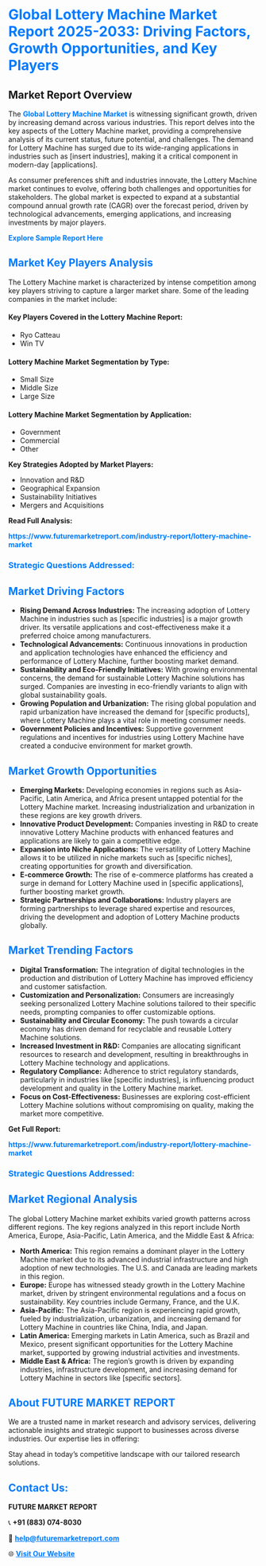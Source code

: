 <h1 style="color: #007BFF;">Global Lottery Machine Market Report 2025-2033: Driving Factors, Growth Opportunities, and Key Players</h1>

<section id="overview">
<h2>Market Report Overview</h2>
<p>The <a href="https://www.futuremarketreport.com/industry-report/lottery-machine-market" style="color: #007BFF; text-decoration: none;"><strong>Global Lottery Machine Market</strong></a> is witnessing significant growth, driven by increasing demand across various industries. This report delves into the key aspects of the Lottery Machine market, providing a comprehensive analysis of its current status, future potential, and challenges. The demand for Lottery Machine has surged due to its wide-ranging applications in industries such as [insert industries], making it a critical component in modern-day [applications].</p>
<p>As consumer preferences shift and industries innovate, the Lottery Machine market continues to evolve, offering both challenges and opportunities for stakeholders. The global market is expected to expand at a substantial compound annual growth rate (CAGR) over the forecast period, driven by technological advancements, emerging applications, and increasing investments by major players.</p>
</section>

<section id="overview">
<p><a href="https://www.futuremarketreport.com/request-sample/reportId=83653" style="color: #007BFF; text-decoration: none;"><strong>Explore Sample Report Here</strong></a></p>
</section>

<section id="key-players">
<h2 style="color: #007BFF;">Market Key Players Analysis</h2>
<p>The Lottery Machine market is characterized by intense competition among key players striving to capture a larger market share. Some of the leading companies in the market include:</p>
<h4>Key Players Covered in the Lottery Machine Report:</h4>
<ul><li>Ryo Catteau</li><li>Win TV</li></ul>
<h4>Lottery Machine Market Segmentation by Type:</h4>
<ul><li>Small Size</li><li>Middle Size</li><li>Large Size</li></ul>

<h4>Lottery Machine Market Segmentation by Application:</h4>
<ul><li>Government</li><li>Commercial</li><li>Other</li></ul>
<p><strong>Key Strategies Adopted by Market Players:</strong></p>
<ul>
<li>Innovation and R&D</li>
<li>Geographical Expansion</li>
<li>Sustainability Initiatives</li>
<li>Mergers and Acquisitions</li>
</ul>
</section>

<section>
<p><strong>Read Full Analysis: </strong></p><a href="https://www.futuremarketreport.com/industry-report/lottery-machine-market" style="color: #007BFF; text-decoration: none;"><strong>https://www.futuremarketreport.com/industry-report/lottery-machine-market</strong></a>
<h3 style="color: #007BFF;">Strategic Questions Addressed:</h3>
</section>

<section id="driving-factors">
<h2 style="color: #007BFF;">Market Driving Factors</h2>
<ul>
<li><strong>Rising Demand Across Industries:</strong> The increasing adoption of Lottery Machine in industries such as [specific industries] is a major growth driver. Its versatile applications and cost-effectiveness make it a preferred choice among manufacturers.</li>
<li><strong>Technological Advancements:</strong> Continuous innovations in production and application technologies have enhanced the efficiency and performance of Lottery Machine, further boosting market demand.</li>
<li><strong>Sustainability and Eco-Friendly Initiatives:</strong> With growing environmental concerns, the demand for sustainable Lottery Machine solutions has surged. Companies are investing in eco-friendly variants to align with global sustainability goals.</li>
<li><strong>Growing Population and Urbanization:</strong> The rising global population and rapid urbanization have increased the demand for [specific products], where Lottery Machine plays a vital role in meeting consumer needs.</li>
<li><strong>Government Policies and Incentives:</strong> Supportive government regulations and incentives for industries using Lottery Machine have created a conducive environment for market growth.</li>
</ul>
</section>

<section id="growth-opportunities">
<h2 style="color: #007BFF;">Market Growth Opportunities</h2>
<ul>
<li><strong>Emerging Markets:</strong> Developing economies in regions such as Asia-Pacific, Latin America, and Africa present untapped potential for the Lottery Machine market. Increasing industrialization and urbanization in these regions are key growth drivers.</li>
<li><strong>Innovative Product Development:</strong> Companies investing in R&D to create innovative Lottery Machine products with enhanced features and applications are likely to gain a competitive edge.</li>
<li><strong>Expansion into Niche Applications:</strong> The versatility of Lottery Machine allows it to be utilized in niche markets such as [specific niches], creating opportunities for growth and diversification.</li>
<li><strong>E-commerce Growth:</strong> The rise of e-commerce platforms has created a surge in demand for Lottery Machine used in [specific applications], further boosting market growth.</li>
<li><strong>Strategic Partnerships and Collaborations:</strong> Industry players are forming partnerships to leverage shared expertise and resources, driving the development and adoption of Lottery Machine products globally.</li>
</ul>
</section>

<section id="trending-factors">
<h2 style="color: #007BFF;">Market Trending Factors</h2>
<ul>
<li><strong>Digital Transformation:</strong> The integration of digital technologies in the production and distribution of Lottery Machine has improved efficiency and customer satisfaction.</li>
<li><strong>Customization and Personalization:</strong> Consumers are increasingly seeking personalized Lottery Machine solutions tailored to their specific needs, prompting companies to offer customizable options.</li>
<li><strong>Sustainability and Circular Economy:</strong> The push towards a circular economy has driven demand for recyclable and reusable Lottery Machine solutions.</li>
<li><strong>Increased Investment in R&D:</strong> Companies are allocating significant resources to research and development, resulting in breakthroughs in Lottery Machine technology and applications.</li>
<li><strong>Regulatory Compliance:</strong> Adherence to strict regulatory standards, particularly in industries like [specific industries], is influencing product development and quality in the Lottery Machine market.</li>
<li><strong>Focus on Cost-Effectiveness:</strong> Businesses are exploring cost-efficient Lottery Machine solutions without compromising on quality, making the market more competitive.</li>
</ul>
</section>

<section>
<p><strong>Get Full Report: </strong></p><a href="https://www.futuremarketreport.com/industry-report/lottery-machine-market" style="color: #007BFF; text-decoration: none;"><strong>https://www.futuremarketreport.com/industry-report/lottery-machine-market</strong></a>
<h3 style="color: #007BFF;">Strategic Questions Addressed:</h3>
</section>


<section id="regional-analysis">
<h2 style="color: #007BFF;">Market Regional Analysis</h2>
<p>The global Lottery Machine market exhibits varied growth patterns across different regions. The key regions analyzed in this report include North America, Europe, Asia-Pacific, Latin America, and the Middle East & Africa:</p>
<ul>
<li><strong>North America:</strong> This region remains a dominant player in the Lottery Machine market due to its advanced industrial infrastructure and high adoption of new technologies. The U.S. and Canada are leading markets in this region.</li>
<li><strong>Europe:</strong> Europe has witnessed steady growth in the Lottery Machine market, driven by stringent environmental regulations and a focus on sustainability. Key countries include Germany, France, and the U.K.</li>
<li><strong>Asia-Pacific:</strong> The Asia-Pacific region is experiencing rapid growth, fueled by industrialization, urbanization, and increasing demand for Lottery Machine in countries like China, India, and Japan.</li>
<li><strong>Latin America:</strong> Emerging markets in Latin America, such as Brazil and Mexico, present significant opportunities for the Lottery Machine market, supported by growing industrial activities and investments.</li>
<li><strong>Middle East & Africa:</strong> The region’s growth is driven by expanding industries, infrastructure development, and increasing demand for Lottery Machine in sectors like [specific sectors].</li>
</ul>
</section>

<footer>
<h2 style="color: #007BFF;">About FUTURE MARKET REPORT</h2>
<p>We are a trusted name in market research and advisory services, delivering actionable insights and strategic support to businesses across diverse industries. Our expertise lies in offering:</p>

<p>Stay ahead in today’s competitive landscape with our tailored research solutions.</p>

<h2 style="color: #007BFF;">Contact Us:</h2>
<p><strong>FUTURE MARKET REPORT</strong></p>
<p>📞 <strong>+91 (883) 074-8030</strong></p>
<p>📧 <strong><a href="mailto:help@futuremarketreport.com" style="color: #007BFF;">help@futuremarketreport.com</a></strong></p>
<p>🌐 <strong><a href="https://www.futuremarketreport.com/" style="color: #007BFF;">Visit Our Website</a></strong></p>
</footer>